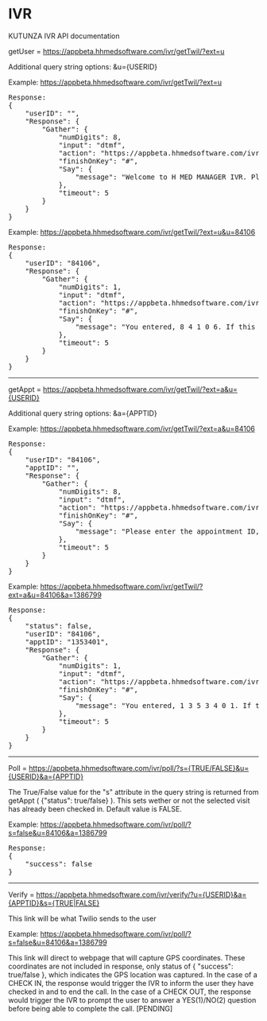 # IVR
KUTUNZA IVR API documentation




getUser = https://appbeta.hhmedsoftware.com/ivr/getTwil/?ext=u

Additional query string options: &u={USERID}

Example: https://appbeta.hhmedsoftware.com/ivr/getTwil/?ext=u

<pre>
Response:
{
	"userID": "",
	"Response": {
		"Gather": {
			"numDigits": 8,
			"input": "dtmf",
			"action": "https://appbeta.hhmedsoftware.com/ivr/getTwil/?ext=u",
			"finishOnKey": "#",
			"Say": {
				"message": "Welcome to H MED MANAGER IVR. Please enter your user ID followed by the pound sign."
			},
			"timeout": 5
		}
	}
}
</pre>


Example: https://appbeta.hhmedsoftware.com/ivr/getTwil/?ext=u&u=84106

<pre>
Response:
{
	"userID": "84106",
	"Response": {
		"Gather": {
			"numDigits": 1,
			"input": "dtmf",
			"action": "https://appbeta.hhmedsoftware.com/ivr/getTwil/?ext=uc",
			"finishOnKey": "#",
			"Say": {
				"message": "You entered, 8 4 1 0 6. If this is correct, press 1 for Yes or 2 for No, followed by the pound sign."
			},
			"timeout": 5
		}
	}
}
</pre>

------


getAppt = https://appbeta.hhmedsoftware.com/ivr/getTwil/?ext=a&u={USERID}

Additional query string options: &a={APPTID}

Example: https://appbeta.hhmedsoftware.com/ivr/getTwil/?ext=a&u=84106

<pre>
Response:
{
	"userID": "84106",
	"apptID": "",
	"Response": {
		"Gather": {
			"numDigits": 8,
			"input": "dtmf",
			"action": "https://appbeta.hhmedsoftware.com/ivr/getTwil/?ext=a",
			"finishOnKey": "#",
			"Say": {
				"message": "Please enter the appointment ID, followed by the pound sign."
			},
			"timeout": 5
		}
	}
}
</pre>

Example: https://appbeta.hhmedsoftware.com/ivr/getTwil/?ext=a&u=84106&a=1386799

<pre>
Response:
{
	"status": false,
	"userID": "84106",
	"apptID": "1353401",
	"Response": {
		"Gather": {
			"numDigits": 1,
			"input": "dtmf",
			"action": "https://appbeta.hhmedsoftware.com/ivr/getTwil/?ext=ac",
			"finishOnKey": "#",
			"Say": {
				"message": "You entered, 1 3 5 3 4 0 1. If this is correct, press 1 for Yes or 2 for No, followed by the pound sign."
			},
			"timeout": 5
		}
	}
}
</pre>

------


Poll = https://appbeta.hhmedsoftware.com/ivr/poll/?s={TRUE/FALSE}&u={USERID}&a={APPTID}

The True/False value for the "s" attribute in the query string is returned from getAppt ( {"status": true/false} ). This sets wether or not the selected visit has already been checked in. Default value is FALSE.  

Example: https://appbeta.hhmedsoftware.com/ivr/poll/?s=false&u=84106&a=1386799

<pre>
Response:
{
	"success": false
}
</pre>

-----


Verify = https://appbeta.hhmedsoftware.com/ivr/verify/?u={USERID}&a={APPTID}&s={TRUE|FALSE}

This link will be what Twilio sends to the user

Example: https://appbeta.hhmedsoftware.com/ivr/poll/?s=false&u=84106&a=1386799

This link will direct to webpage that will capture GPS coordinates. 
These coordinates are not included in response, only status of { "success": true/false }, which indicates the GPS location was captured.
In the case of a CHECK IN, the response would trigger the IVR to inform the user they have checked in and to end the call.
In the case of a CHECK OUT, the response would trigger the IVR to prompt the user to answer a YES(1)/NO(2) question before being able to complete the call. [PENDING]





